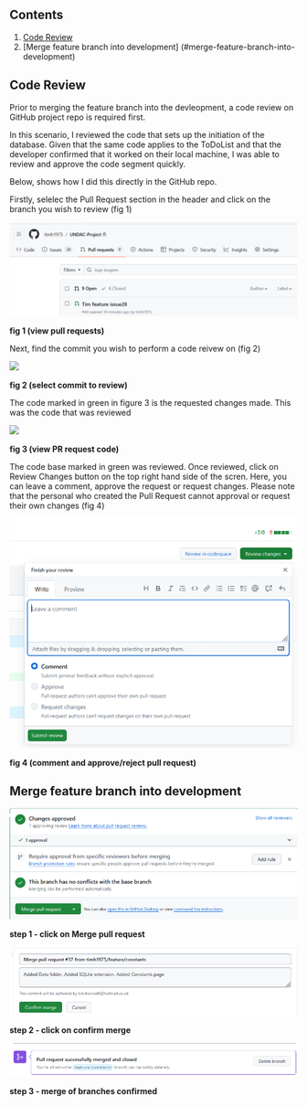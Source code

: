 ## Contents
1.  [Code Review](#code_review)
2.  [Merge feature branch into development] (#merge-feature-branch-into-development)


## Code Review

Prior to merging the feature branch into the devleopment, a code review on GitHub project repo is required first.

In this scenario, I reviewed the code that sets up the initiation of the database. Given that the same code applies to the ToDoList and that the developer confirmed that it worked on their local machine, I was able to review and approve the code segment quickly.

Below, shows how I did this directly in the GitHub repo.

Firstly, selelec the Pull Request section in the header and click on the branch you wish to review (fig 1)

![](images/git-see-pull-request.png "")

**fig 1 (view pull requests)**

Next, find the commit you wish to perform a code reivew on (fig 2)

![](images/git-select-code-to-reivew.png "")

**fig 2 (select commit to review)**

The code marked in green in figure 3 is the requested changes made. This was the code that was reviewed

![](images/git-reivew-code.png "")

**fig 3 (view PR request code)**

The code base marked in green was reviewed.  Once reviewed, click on Review Changes button on the top right hand side of the scren. Here, you can leave a comment, approve the request or request changes. Please note that the personal who created the Pull Request cannot approval or request their own changes (fig 4)

![](images/git-leave-review.png "")

**fig 4 (comment and approve/reject pull request)**

## Merge feature branch into development 

![](images/github-merge-request.png "")

**step 1 - click on Merge pull request**

![](images/github-confirm-merge.png "")

**step 2 - click on confirm merge**

![](images/github-merge-confirmed.png "")

**step 3 - merge of branches confirmed**

